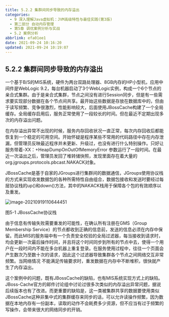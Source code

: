 ```yaml
---
title: 5.2.2 集群间同步导致的内存溢出
categories:
  - 9 深入理解Java虛拟机：JVM高级特性与最佳实践(第3版)
  - 第二部分 自动内存管理
  - 第5章 调优案例分析与实战
  - 5.2 案例分析
abbrlink: efa01ee1
date: 2021-09-24 10:16:20
updated: 2021-09-24 10:19:07
---
```

## 5.2.2 集群间同步导致的内存溢出
一个基于B/S的MIS系统，硬件为两台双路处理器、8GB内存的HP小型机，应用中间件是WebLogic 9.2，每台机器启动了3个WebLogic实例，构成一个6个节点的亲合式集群。由于是亲合式集群，节点之间没有进行Session同步，但是有一些需求要实现部分数据在各个节点间共享。最开始这些数据是存放在数据库中的，但由于读写频繁、竞争很激烈，性能影响较大，后面使用JBossCache构建了一个全局缓存。全局缓存启用后，服务正常使用了一段较长的时间。但在最近不定期出现多次的内存溢出问题。

在内存溢出异常不出现的时候，服务内存回收状况一直正常，每次内存回收后都能恢复到一个稳定的可用空间。开始怀疑是程序某些不常用的代码路径中存在内存泄漏，但管理员反映最近程序并未更新、升级过，也没有进行什么特别操作。只好让服务带着-XX：+HeapDumpOnOutOfMemoryError 参数运行了一段时间。在最近一次溢出之后，管理员发回了堆转储快照，发现里面存在着大量的org.jgroups.protocols.pbcast.NAKACK对象。

JBossCache是基于自家的JGroups进行集群间的数据通信，JGroups使用协议栈的方式来实现收发数据包的各种所需特性自由组合，数据包接收和发送时要经过每层协议栈的up()和down()方法，其中的NAKACK栈用于保障各个包的有效顺序以及重发。

![image-20210919110644451](https://gitee.com/XiaoLan223/images/raw/master/Blog/Sum/20210919110644.png)

图5-1 JBossCache协议栈

由于信息有传输失败需要重发的可能性，在确认所有注册在GMS（Group Membership Service）的节点都收到正确的信息前，发送的信息必须在内存中保留。而此MIS的服务端中有一个负责安全校验的全局过滤器，每当接收到请求时，均会更新一次最后操作时间，并且将这个时间同步到所有的节点中去，使得一个用户在一段时间内不能在多台机器上重复登录。在服务使用过程中，往往一个页面会产生数次乃至数十次的请求，因此这个过滤器导致集群各个节点之间网络交互非常频繁。当网络情况
不能满足传输要求时，重发数据在内存中不断堆积，很快就产生了内存溢出。

这个案例中的问题，既有JBossCache的缺陷，也有MIS系统实现方式上的缺陷。JBoss-Cache官方的邮件讨论组中讨论过很多次类似的内存溢出异常问题，据说后续版本也有了改进。而更重要的缺陷是，这一类被集群共享的数据要使用类似JBossCache这种非集中式的集群缓存来同步的话，可以允许读操作频繁，因为数据在本地内存有一份副本，读取的动作不会耗费多少资源，但不应当有过于频繁的写操作，会带来很大的网络同步的开销。


